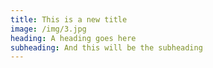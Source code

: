 ```yaml
---
title: This is a new title
image: /img/3.jpg
heading: A heading goes here
subheading: And this will be the subheading
---
```

